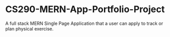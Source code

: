# CS290-MERN-App-Portfolio-Project
A full stack MERN Single Page Application that a user can apply to track or plan physical exercise.
